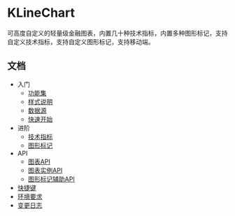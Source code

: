 # KLineChart
可高度自定义的轻量级金融图表，内置几十种技术指标，内置多种图形标记，支持自定义技术指标，支持自定义图形标记，支持移动端。

## 文档
+ 入门
  + [功能集](features.md)
  + [样式说明](styles.md)
  + [数据源](datasource.md)
  + [快速开始](quick-start.md)
+ 进阶
  + [技术指标](technical-indicator.md)
  + [图形标记](graphic-mark.md)
+ API
  + [图表API](chart-api.md)
  + [图表实例API](instance-api.md)
  + [图形标记辅助API](graphic-mark-auxiliary-api.md)
+ [快捷键](hot-key.md)
+ [环境要求](environment.md)
+ [变更日志](changelog.md)
